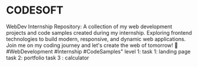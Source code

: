 # CODESOFT
WebDev Internship Repository: A collection of my web development projects and code samples created during my internship. Exploring frontend  technologies to build modern, responsive, and dynamic web applications. Join me on my coding journey and let's create the web of tomorrow! 🚀 #WebDevelopment #Internship #CodeSamples"
level 1:
task 1: landing page
task 2: portfolio 
task 3 : calculator
